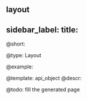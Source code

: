 layout
---
sidebar_label: 
title: 
---          

@short: 


@type: Layout

@example: 



@template:	api_object
@descr: 



@todo:
fill the generated page
